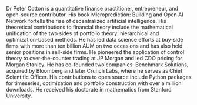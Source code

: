 

Dr Peter Cotton is a quantitative finance practitioner, entrepreneur, and open-source contributor. His book Microprediction: Building and Open AI Network fortells the rise of decentralized artificial intelligence. His theoretical contributions to financial theory include the mathematical unification of the two sides of portfolio theory: hierarchical and optimization-based methods. He has led data science efforts at buy-side firms with more than ten billion AUM on two occasions and has also held senior positions in sell-side firms. He pioneered the application of control theory to over-the-counter trading at JP Morgan and led CDO pricing for Morgan Stanley. He has co-founded two companies: Benchmark Solutions, acquired by Bloomberg and later Crunch Labs, where he serves as Chief Scientific Officer. His contributions to open source include Python packages for timeseries, optimization and portfolio construction with over a million downloads. He received his doctorate in mathematics from Stanford University. 




